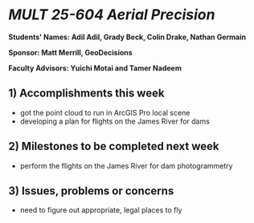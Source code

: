# *MULT 25-604 Aerial Precision*

**Students' Names: Adil Adil, Grady Beck, Colin Drake, Nathan Germain**

**Sponsor: Matt Merrill, GeoDecisions**

**Faculty Advisors: Yuichi Motai and Tamer Nadeem**

## 1) Accomplishments this week ##
   - got the point cloud to run in ArcGIS Pro local scene
   - developing a plan for flights on the James River for dams

## 2) Milestones to be completed next week ##
   - perform the flights on the James River for dam photogrammetry

## 3) Issues, problems or concerns ##
   - need to figure out appropriate, legal places to fly
   


